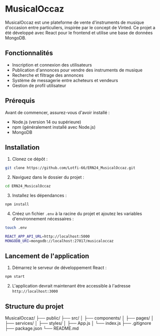 
# MusicalOccaz

MusicalOccaz est une plateforme de vente d'instruments de musique d'occasion entre particuliers, inspirée par le concept de Vinted. Ce projet a été développé avec React pour le frontend et utilise une base de données MongoDB.

## Fonctionnalités

- Inscription et connexion des utilisateurs
- Publication d'annonces pour vendre des instruments de musique
- Recherche et filtrage des annonces
- Système de messagerie entre acheteurs et vendeurs
- Gestion de profil utilisateur

## Prérequis

Avant de commencer, assurez-vous d'avoir installé :
- Node.js (version 14 ou supérieure)
- npm (généralement installé avec Node.js)
- MongoDB

## Installation

1. Clonez ce dépôt :

```bash
git clone https://github.com/Lotfi-66/ERN24_MusicalOccaz.git
``` 


2. Naviguez dans le dossier du projet :

```bash
cd ERN24_MusicalOccaz
```


3. Installez les dépendances :

```bash
npm install
```


4. Créez un fichier `.env` à la racine du projet et ajoutez les variables d'environnement nécessaires :

```bash
touch .env
```

```bash
REACT_APP_API_URL=http://localhost:5000
MONGODB_URI=mongodb://localhost:27017/musicaloccaz
```


## Lancement de l'application

1. Démarrez le serveur de développement React :

```bash
npm start
```


2. L'application devrait maintenant être accessible à l'adresse `http://localhost:3000`

## Structure du projet

MusicalOccaz/
├── public/
├── src/
│ ├── components/
│ ├── pages/
│ ├── services/
│ ├── styles/
│ ├── App.js
│ └── index.js
├── .gitignore
├── package.json
└── README.md
